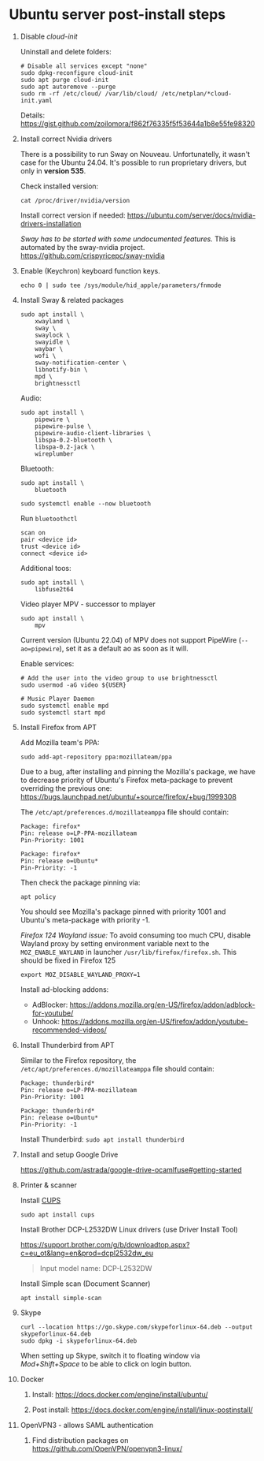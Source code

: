 # Ubuntu server post-install steps

1. Disable _cloud-init_

	Uninstall and delete folders:

	```shell
	# Disable all services except "none"
	sudo dpkg-reconfigure cloud-init
	sudo apt purge cloud-init
	sudo apt autoremove --purge
	sudo rm -rf /etc/cloud/ /var/lib/cloud/ /etc/netplan/*cloud-init.yaml
	```
	
	Details: https://gist.github.com/zoilomora/f862f76335f5f53644a1b8e55fe98320

2. Install correct Nvidia drivers

	There is a possibility to run Sway on Nouveau. Unfortunatelly, it wasn't case for the Ubuntu 24.04.
	It's possible to run proprietary drivers, but only in **version 535**.

	Check installed version:
	```shell
	cat /proc/driver/nvidia/version
	```

	Install correct version if needed: https://ubuntu.com/server/docs/nvidia-drivers-installation

	_Sway has to be started with some undocumented features._ This is automated by the sway-nvidia project.
	https://github.com/crispyricepc/sway-nvidia

3. Enable (Keychron) keyboard function keys.

	```shell
	echo 0 | sudo tee /sys/module/hid_apple/parameters/fnmode
	```

4. Install Sway & related packages

	```shell
	sudo apt install \
		xwayland \
		sway \
		swaylock \
		swayidle \
		waybar \
		wofi \
		sway-notification-center \
		libnotify-bin \
		mpd \
		brightnessctl
	```

	Audio:
	```shell
	sudo apt install \
		pipewire \
		pipewire-pulse \
		pipewire-audio-client-libraries \
		libspa-0.2-bluetooth \
		libspa-0.2-jack \
		wireplumber
	```

	Bluetooth:
	```shell
	sudo apt install \
		bluetooth
	
	sudo systemctl enable --now bluetooth
	```
	Run `bluetoothctl`
	```
	scan on
	pair <device id>
	trust <device id>
	connect <device id>
	```

	Additional toos:
	```shell
	sudo apt install \
		libfuse2t64
	```

	Video player MPV - successor to mplayer
	```shell
	sudo apt install \
		mpv
	```
	Current version (Ubuntu 22.04) of MPV does not support PipeWire (`--ao=pipewire`), set it as a default ao as soon as it will.

	Enable services:
	```shell
	# Add the user into the video group to use brightnessctl
	sudo usermod -aG video ${USER}

	# Music Player Daemon
	sudo systemctl enable mpd
	sudo systemctl start mpd
	```

5. Install Firefox from APT

	Add Mozilla team's PPA:
	```shell
	sudo add-apt-repository ppa:mozillateam/ppa 
	```

	Due to a bug, after installing and pinning the Mozilla's package, we have to decrease priority of Ubuntu's Firefox meta-package to prevent overriding the previous one: https://bugs.launchpad.net/ubuntu/+source/firefox/+bug/1999308

	The `/etc/apt/preferences.d/mozillateamppa` file should contain:
	```
	Package: firefox*
	Pin: release o=LP-PPA-mozillateam
	Pin-Priority: 1001
	
	Package: firefox*
	Pin: release o=Ubuntu*
	Pin-Priority: -1
	```

	Then check the package pinning via:
	```shell
	apt policy
	```

	You should see Mozilla's package pinned with priority 1001 and Ubuntu's meta-package with priority -1.

	_Firefox 124 Wayland issue:_ To avoid consuming too much CPU, disable Wayland proxy by setting environment variable next to the `MOZ_ENABLE_WAYLAND` in launcher `/usr/lib/firefox/firefox.sh`. This should be fixed in Firefox 125
	```shell
	export MOZ_DISABLE_WAYLAND_PROXY=1
	```

	Install ad-blocking addons:
	* AdBlocker: https://addons.mozilla.org/en-US/firefox/addon/adblock-for-youtube/
	* Unhook: https://addons.mozilla.org/en-US/firefox/addon/youtube-recommended-videos/

6. Install Thunderbird from APT

	Similar to the Firefox repository, the `/etc/apt/preferences.d/mozillateamppa` file should contain:
	```
	Package: thunderbird*
	Pin: release o=LP-PPA-mozillateam
	Pin-Priority: 1001
	
	Package: thunderbird*
	Pin: release o=Ubuntu*
	Pin-Priority: -1
	```

	Install Thunderbird:
	`sudo apt install thunderbird`

7. Install and setup Google Drive

	https://github.com/astrada/google-drive-ocamlfuse#getting-started

8. Printer & scanner

	Install [CUPS](https://ubuntu.com/server/docs/service-cups)
	```shell
	sudo apt install cups
	```
	Install Brother DCP-L2532DW Linux drivers (use Driver Install Tool)

	https://support.brother.com/g/b/downloadtop.aspx?c=eu_ot&lang=en&prod=dcpl2532dw_eu

	> Input model name: DCP-L2532DW

	Install Simple scan (Document Scanner)
	```shell
	apt install simple-scan
	```

9. Skype

	```shell
	curl --location https://go.skype.com/skypeforlinux-64.deb --output skypeforlinux-64.deb
	sudo dpkg -i skypeforlinux-64.deb
	```

	When setting up Skype, switch it to floating window via _Mod+Shift+Space_ to be able to click on login button.

10. Docker

	1. Install: https://docs.docker.com/engine/install/ubuntu/

	2. Post install: https://docs.docker.com/engine/install/linux-postinstall/

11. OpenVPN3 - allows SAML authentication

	1. Find distribution packages on https://github.com/OpenVPN/openvpn3-linux/


